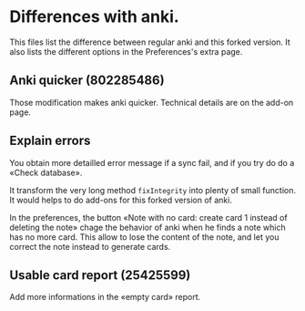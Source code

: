 # Differences with anki.
This files list the difference between regular anki and this forked
version. It also lists the different options in the Preferences's extra page.

## Anki quicker (802285486)
Those modification makes anki quicker. Technical details are on the
add-on page.

## Explain errors
You obtain more detailled error message if a sync fail, and if you try
do do a «Check database».

It transform the very long method `fixIntegrity` into plenty of small
function. It would helps to do add-ons for this forked version of anki.

In the preferences, the button «Note with no card: create card 1
instead of deleting the note» chage the behavior of anki when he finds
a note which has no more card. This allow to lose the content of the
note, and let you correct the note instead to generate cards.

## Usable card report (25425599)
Add more informations in the «empty card» report.


